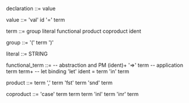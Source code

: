 declaration ::=
    value

value ::=
    'val' id '=' term

term ::=
    group
    literal
    functional
    product
    coproduct
    ident

group ::=
    '(' term ')'

literal ::=
    STRING

functional_term ::=
    -- abstraction and PM
    (ident)+ '=>' term
    -- application   
    term term+
    -- let binding
    'let' ident = term 'in' term

product ::=
    term ',' term
    'fst' term
    'snd' term

coproduct ::=
    'case' term term term
    'inl' term
    'inr' term
